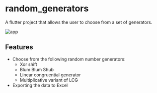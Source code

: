 # random_generators

A flutter project that allows the user to choose from a set of generators.

![app](https://user-images.githubusercontent.com/25210925/221393025-4d13dc05-ae0c-4198-91c2-d8bda5fe2dff.jpg)


## Features
- Choose from the following random number generators:
  - Xor shift
  - Blum Blum Shub
  - Linear congruential generator
  - Multiplicative variant of LCG
- Exporting the data to Excel
